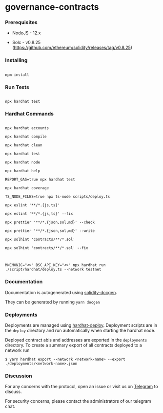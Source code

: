 # governance-contracts

### Prerequisites

- NodeJS - 12.x

- Solc - v0.8.25 (https://github.com/ethereum/solidity/releases/tag/v0.8.25)

### Installing

```

npm install

```

### Run Tests

```

npx hardhat test

```

### Hardhat Commands

```

npx hardhat accounts

npx hardhat compile

npx hardhat clean

npx hardhat test

npx hardhat node

npx hardhat help

REPORT_GAS=true npx hardhat test

npx hardhat coverage

TS_NODE_FILES=true npx ts-node scripts/deploy.ts

npx eslint '**/*.{js,ts}'

npx eslint '**/*.{js,ts}' --fix

npx prettier '**/*.{json,sol,md}' --check

npx prettier '**/*.{json,sol,md}' --write

npx solhint 'contracts/**/*.sol'

npx solhint 'contracts/**/*.sol' --fix



MNEMONIC="<>" BSC_API_KEY="<>" npx hardhat run ./script/hardhat/deploy.ts --network testnet

```

### Documentation

Documentation is autogenerated using [solidity-docgen](https://github.com/OpenZeppelin/solidity-docgen).

They can be generated by running `yarn docgen`

### Deployments

Deployments are managed using [hardhat-deploy](https://github.com/wighawag/hardhat-deploy).
Deployment scripts are in the `deploy` directory and run automatically when starting the hardhat node.

Deployed contract abis and addresses are exported in the `deployments` directory. To create a summary export of all contracts deployed to a network run

```
$ yarn hardhat export --network <network-name> --export ./deployments/<network-name>.json
```

### Discussion

For any concerns with the protocol, open an issue or visit us on [Telegram](https://t.me/venusprotocol) to discuss.

For security concerns, please contact the administrators of our telegram chat.
